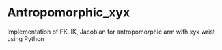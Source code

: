 # Antropomorphic_xyx
Implementation of FK, IK, Jacobian for antropomorphic arm with xyx wrist using Python
